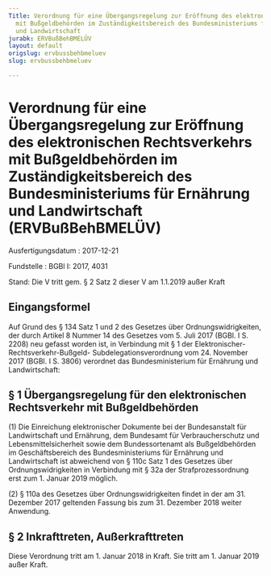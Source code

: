 ```yaml
---
Title: Verordnung für eine Übergangsregelung zur Eröffnung des elektronischen Rechtsverkehrs
  mit Bußgeldbehörden im Zuständigkeitsbereich des Bundesministeriums für Ernährung
  und Landwirtschaft
jurabk: ERVBußBehBMELÜV
layout: default
origslug: ervbussbehbmeluev
slug: ervbussbehbmeluev

---
```


# Verordnung für eine Übergangsregelung zur Eröffnung des elektronischen Rechtsverkehrs mit Bußgeldbehörden im Zuständigkeitsbereich des Bundesministeriums für Ernährung und Landwirtschaft (ERVBußBehBMELÜV)

Ausfertigungsdatum
:   2017-12-21

Fundstelle
:   BGBl I: 2017, 4031

Stand: Die V tritt gem. § 2 Satz 2 dieser V am 1.1.2019 außer Kraft

## Eingangsformel

Auf Grund des § 134 Satz 1 und 2 des Gesetzes über
Ordnungswidrigkeiten, der durch Artikel 8 Nummer 14 des Gesetzes vom
5\. Juli 2017 (BGBl. I S. 2208) neu gefasst worden ist, in Verbindung
mit § 1 der Elektronischer-Rechtsverkehr-Bußgeld-
Subdelegationsverordnung vom 24. November 2017 (BGBl. I S. 3806)
verordnet das Bundesministerium für Ernährung und Landwirtschaft:


## § 1 Übergangsregelung für den elektronischen Rechtsverkehr mit Bußgeldbehörden

(1) Die Einreichung elektronischer Dokumente bei der Bundesanstalt für
Landwirtschaft und Ernährung, dem Bundesamt für Verbraucherschutz und
Lebensmittelsicherheit sowie dem Bundessortenamt als Bußgeldbehörden
im Geschäftsbereich des Bundesministeriums für Ernährung und
Landwirtschaft ist abweichend von § 110c Satz 1 des Gesetzes über
Ordnungswidrigkeiten in Verbindung mit § 32a der Strafprozessordnung
erst zum 1. Januar 2019 möglich.

(2) § 110a des Gesetzes über Ordnungswidrigkeiten findet in der am 31.
Dezember 2017 geltenden Fassung bis zum 31. Dezember 2018 weiter
Anwendung.


## § 2 Inkrafttreten, Außerkrafttreten

Diese Verordnung tritt am 1. Januar 2018 in Kraft. Sie tritt am 1.
Januar 2019 außer Kraft.

